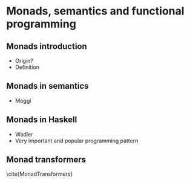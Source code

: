 # Monads, semantics and functional programming

## Monads introduction

* Origin?
* Definition

## Monads in semantics

* Moggi

## Monads in Haskell

* Wadler
* Very important and popular programming pattern

## Monad transformers

\cite{MonadTransformers}

